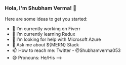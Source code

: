 ### Hola, I'm Shubham Verma! 👋

Here are some ideas to get you started:

- 🔭 I’m currently working on Fiverr
- 🌱 I’m currently learning Redux
- 🤔 I’m looking for help with Microsoft Azure
- 💬 Ask me about ${MERN} Stack
- 📫 How to reach me: Twitter - @Shubhamverma053
- 😄 Pronouns: He/His
-->
